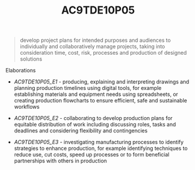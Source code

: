 ﻿---
tags: australian-curriculum
title: AC9TDE10P05
type: note
---
> develop project plans for intended purposes and audiences to individually and collaboratively manage projects, taking into consideration time, cost, risk, processes and production of designed solutions

Elaborations


- _AC9TDE10P05_E1_ - producing, explaining and interpreting drawings and planning production timelines using digital tools, for example establishing materials and equipment needs using spreadsheets, or creating production flowcharts to ensure efficient, safe and sustainable workflows

- _AC9TDE10P05_E2_ - collaborating to develop production plans for equitable distribution of work including discussing roles, tasks and deadlines and considering flexibility and contingencies

- _AC9TDE10P05_E3_ - investigating manufacturing processes to identify strategies to enhance production, for example identifying techniques to reduce use, cut costs, speed up processes or to form beneficial partnerships with others in production